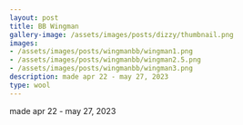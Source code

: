 ```yaml
---
layout: post
title: BB Wingman
gallery-image: /assets/images/posts/dizzy/thumbnail.png
images: 
- /assets/images/posts/wingmanbb/wingman1.png
- /assets/images/posts/wingmanbb/wingman2.5.png
- /assets/images/posts/wingmanbb/wingman3.png
description: made apr 22 - may 27, 2023
type: wool
---
```


made apr 22 - may 27, 2023

